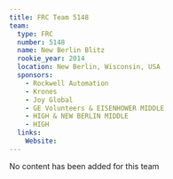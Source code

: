 ```yaml
---
title: FRC Team 5148
team:
  type: FRC
  number: 5148
  name: New Berlin Blitz
  rookie_year: 2014
  location: New Berlin, Wisconsin, USA
  sponsors:
    - Rockwell Automation
    - Krones
    - Joy Global
    - GE Volunteers & EISENHOWER MIDDLE
    - HIGH & NEW BERLIN MIDDLE
    - HIGH
  links:
    Website: 
---
```

No content has been added for this team